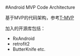 #Android MVP Code Architecture

基于MVP的代码架构，参考[T-MVP](https://github.com/north2014/T-MVP)

加入的开源库包括：

- RxAndroid
- retrofit2
- ButterKnife
etc.